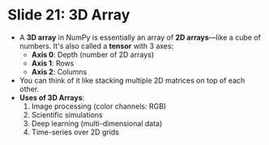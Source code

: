 # Slide 21: 3D Array

- A **3D array** in NumPy is essentially an array of **2D arrays**—like a cube of numbers. It's also called a **tensor** with 3 axes:
  - **Axis 0**: Depth (number of 2D arrays)
  - **Axis 1**: Rows
  - **Axis 2**: Columns
- You can think of it like stacking multiple 2D matrices on top of each other.
- **Uses of 3D Arrays**:
  1. Image processing (color channels: RGB)
  2. Scientific simulations
  3. Deep learning (multi-dimensional data)
  4. Time-series over 2D grids